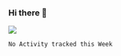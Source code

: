 ### Hi there 👋
![](https://github-readme-stats.vercel.app/api?username=tuichenchuxin)
<!--START_SECTION:waka-->
```text
No Activity tracked this Week
```
<!--END_SECTION:waka-->
